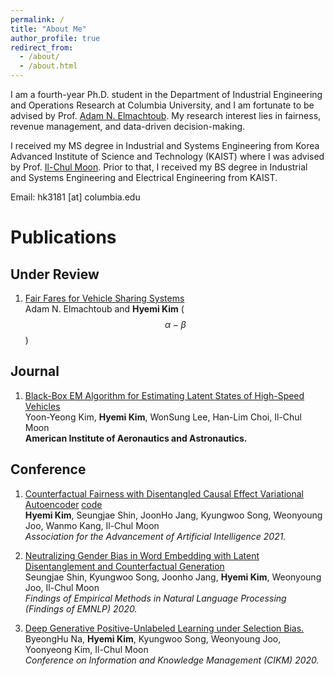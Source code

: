 ```yaml
---
permalink: /
title: "About Me"
author_profile: true
redirect_from: 
  - /about/
  - /about.html
---
```


I am a fourth-year Ph.D. student in the Department of Industrial Engineering and Operations Research at Columbia University, and I am fortunate to be advised by Prof. [Adam N. Elmachtoub](https://www.columbia.edu/~ae2516/). My research interest lies in fairness, revenue management, and data-driven decision-making.

I received my MS degree in Industrial and Systems Engineering from Korea Advanced Institute of Science and Technology (KAIST) where I was advised by Prof. [Il-Chul Moon](https://aai.kaist.ac.kr/). Prior to that, I received my BS degree in Industrial and Systems Engineering and Electrical Engineering from KAIST.

Email: hk3181 [at] columbia.edu

Publications
======
## Under Review
1. [Fair Fares for Vehicle Sharing Systems](https://papers.ssrn.com/sol3/papers.cfm?abstract_id=4699813)  
Adam N. Elmachtoub and **Hyemi Kim** ($$\alpha - \beta$$)

## Journal
1. [Black-Box EM Algorithm for Estimating Latent States of High-Speed Vehicles](https://arc.aiaa.org/doi/10.2514/1.I010831)  
Yoon-Yeong Kim, **Hyemi Kim**, WonSung Lee, Han-Lim Choi, Il-Chul Moon  
__American Institute of Aeronautics and Astronautics.__

## Conference
1. [Counterfactual Fairness with Disentangled Causal Effect Variational Autoencoder](https://cdn.aaai.org/ojs/16990/16990-13-20484-1-2-20210518.pdf) [code](https://github.com/HyemiK1m/DCEVAE)  
**Hyemi Kim**, Seungjae Shin, JoonHo Jang, Kyungwoo Song, Weonyoung Joo, Wanmo Kang, Il-Chul Moon  
_Association for the Advancement of Artificial Intelligence 2021._
 
1. [Neutralizing Gender Bias in Word Embedding with Latent Disentanglement and Counterfactual Generation](https://aclanthology.org/2020.findings-emnlp.280.pdf)  
Seungjae Shin, Kyungwoo Song, Joonho Jang, **Hyemi Kim**, Weonyoung Joo, Il-Chul Moon  
_Findings of Empirical Methods in Natural Language Processing (Findings of EMNLP) 2020._
 
1. [Deep Generative Positive-Unlabeled Learning under Selection Bias.](https://dl.acm.org/doi/pdf/10.1145/3340531.3411971)  
ByeongHu Na, **Hyemi Kim**, Kyungwoo Song, Weonyoung Joo, Yoonyeong Kim, Il-Chul Moon  
_Conference on Information and Knowledge Management (CIKM) 2020._
